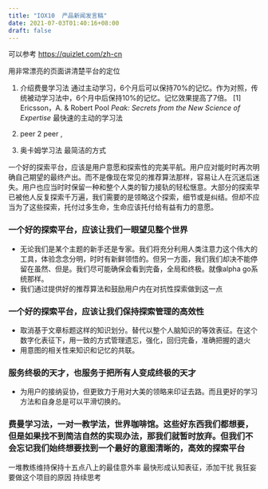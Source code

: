 ```yaml
---
title: "IOX10  产品新闻发言稿"
date: 2021-07-03T01:40:16+08:00
draft: false
---
```


可以参考 https://quizlet.com/zh-cn

用非常漂亮的页面讲清楚平台的定位

1. 介绍费曼学习法
   通过主动学习，6个月后可以保持70%的记忆。作为对照，传统被动学习法中，6个月中后保持10%的记忆。记忆效果提高了7倍。
   [1] Ericsson，A. & Robert Pool <em>Peak: Secrets from the New Science of Expertise</em>
   最快速的主动的学习法
2. peer 2 peer ,

3. 奥卡姆学习法
   最简洁的方式
   

一个好的探索平台，应该是用户意愿和探索性的完美平航。用户应对能时时再次明确自己期望的最终产出。而不是像现在常见的推荐算法那样，容易让人在沉迷后迷失。用户也应当时时保留一种和整个人类的智力接轨的轻松惬意。大部分的探索早已被他人反复探索千万遍，我们需要的是领略这个探索，细节或是纠结。但却不应当为了这些探索，托付过多生命，生命应该托付给有益有力的意愿。

### 一个好的探索平台，应该让我们一眼望见整个世界
*	无论我们是某个主题的新手还是专家。我们将充分利用人类注意力这个伟大的工具，体验念念分明，时时有新鲜领悟的。但另一方面，我们我们却决不能停留在虽然、但是。我们尽可能确保会看到完备，全局和终极。就像alpha go系统那样。
* 我们通过提供好的推荐算法和鼓励用户内在对抗性探索做到这一点

### 一个好的探索平台，应该让我们保持探索管理的高效性
* 取消基于文章标题这样的知识划分。替代以整个人脑知识的等效表征。在这个数字化表征下，用一致的方式管理遗忘，强化，回归完备，准确把握的退火
* 用意图的相关性来知识和记忆的共联。

### 服务终极的天才，也服务于把所有人变成终极的天才
* 为用户的接纳妥协，但更致力于用对大美的领略来印证去路。而且更好的学习方法和自身总是可以平滑切换的。
### 费曼学习法，一对一教学法，世界咖啡馆。这些好东西我们都想要，但是如果找不到简洁自然的实现办法，那我们就暂时放弃。但我们不会忘记我们始终想要找到一个最好的意图清晰的，高效的探索平台
一堆教练维持保持十五点八上的最佳意外率 
最快形成认知表征，添加干扰
我狂妄要做这个项目的原因 持续思考
